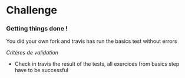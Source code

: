 # Challenge

### Getting things done !

You did your own fork and travis has run the basics test without errors

_Critéres de validation_

* Check in travis the result of the tests, all exercices from basics step have to be successful 